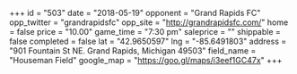 +++
id = "503"
date = "2018-05-19"
opponent = "Grand Rapids FC"
opp_twitter = "grandrapidsfc"
opp_site = "http://grandrapidsfc.com/"
home = false
price = "10.00"
game_time = "7:30 pm"
saleprice = ""
shippable = false
completed = false
lat = "42.9650597"
lng = "-85.6491803"
address = "901 Fountain St NE. Grand Rapids, Michigan 49503"
field_name = "Houseman Field"
google_map = "https://goo.gl/maps/i3eef1GC47x"
+++
